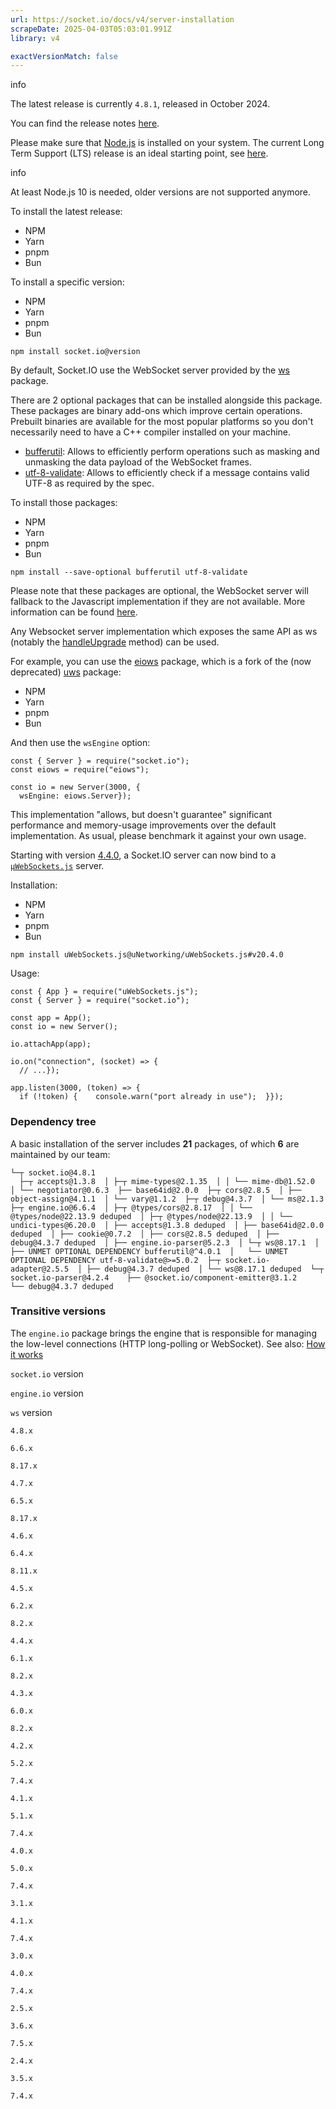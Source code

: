 ```yaml
---
url: https://socket.io/docs/v4/server-installation
scrapeDate: 2025-04-03T05:03:01.991Z
library: v4

exactVersionMatch: false
---
```


info

The latest release is currently `4.8.1`, released in October 2024.

You can find the release notes [here](_docs_v4_changelog_4.8.1.md).

Please make sure that [Node.js](https://nodejs.org/en/) is installed on your system. The current Long Term Support (LTS) release is an ideal starting point, see [here](https://github.com/nodejs/Release#release-schedule).

info

At least Node.js 10 is needed, older versions are not supported anymore.

To install the latest release:
*   NPM
*   Yarn
*   pnpm
*   Bun

To install a specific version:
*   NPM
*   Yarn
*   pnpm
*   Bun
```
npm install socket.io@version  
```
By default, Socket.IO use the WebSocket server provided by the [ws](https://www.npmjs.com/package/ws) package.

There are 2 optional packages that can be installed alongside this package. These packages are binary add-ons which improve certain operations. Prebuilt binaries are available for the most popular platforms so you don't necessarily need to have a C++ compiler installed on your machine.
*   [bufferutil](https://www.npmjs.com/package/bufferutil): Allows to efficiently perform operations such as masking and unmasking the data payload of the WebSocket frames.
*   [utf-8-validate](https://www.npmjs.com/package/utf-8-validate): Allows to efficiently check if a message contains valid UTF-8 as required by the spec.

To install those packages:
*   NPM
*   Yarn
*   pnpm
*   Bun
```
npm install --save-optional bufferutil utf-8-validate  
```
Please note that these packages are optional, the WebSocket server will fallback to the Javascript implementation if they are not available. More information can be found [here](https://github.com/websockets/ws/#opt-in-for-performance-and-spec-compliance).

Any Websocket server implementation which exposes the same API as ws (notably the [handleUpgrade](https://github.com/websockets/ws/blob/master/doc/ws.md#serverhandleupgraderequest-socket-head-callback) method) can be used.

For example, you can use the [eiows](https://www.npmjs.com/package/eiows) package, which is a fork of the (now deprecated) [uws](https://www.npmjs.com/package/uws) package:
*   NPM
*   Yarn
*   pnpm
*   Bun

And then use the `wsEngine` option:
```
const { Server } = require("socket.io");  
const eiows = require("eiows");  
  
const io = new Server(3000, {  
  wsEngine: eiows.Server});  
```
This implementation "allows, but doesn't guarantee" significant performance and memory-usage improvements over the default implementation. As usual, please benchmark it against your own usage.

Starting with version [4.4.0](_blog_socket-io-4-4-0_.md), a Socket.IO server can now bind to a [`µWebSockets.js`](https://github.com/uNetworking/uWebSockets.js) server.

Installation:
*   NPM
*   Yarn
*   pnpm
*   Bun
```
npm install uWebSockets.js@uNetworking/uWebSockets.js#v20.4.0  
```
Usage:
```
const { App } = require("uWebSockets.js");  
const { Server } = require("socket.io");  
  
const app = App();  
const io = new Server();  
  
io.attachApp(app);  
  
io.on("connection", (socket) => {  
  // ...});  
  
app.listen(3000, (token) => {  
  if (!token) {    console.warn("port already in use");  }});  
```
### Dependency tree[​](_docs_v4_server-installation.md#dependency-tree)

A basic installation of the server includes **21** packages, of which **6** are maintained by our team:
```
└─┬ socket.io@4.8.1  
  ├─┬ accepts@1.3.8  │ ├─┬ mime-types@2.1.35  │ │ └── mime-db@1.52.0  │ └── negotiator@0.6.3  ├── base64id@2.0.0  ├─┬ cors@2.8.5  │ ├── object-assign@4.1.1  │ └── vary@1.1.2  ├─┬ debug@4.3.7  │ └── ms@2.1.3  ├─┬ engine.io@6.6.4  │ ├─┬ @types/cors@2.8.17  │ │ └── @types/node@22.13.9 deduped  │ ├─┬ @types/node@22.13.9  │ │ └── undici-types@6.20.0  │ ├── accepts@1.3.8 deduped  │ ├── base64id@2.0.0 deduped  │ ├── cookie@0.7.2  │ ├── cors@2.8.5 deduped  │ ├── debug@4.3.7 deduped  │ ├── engine.io-parser@5.2.3  │ └─┬ ws@8.17.1  │   ├── UNMET OPTIONAL DEPENDENCY bufferutil@^4.0.1  │   └── UNMET OPTIONAL DEPENDENCY utf-8-validate@>=5.0.2  ├─┬ socket.io-adapter@2.5.5  │ ├── debug@4.3.7 deduped  │ └── ws@8.17.1 deduped  └─┬ socket.io-parser@4.2.4    ├── @socket.io/component-emitter@3.1.2    └── debug@4.3.7 deduped
```
### Transitive versions[​](_docs_v4_server-installation.md#transitive-versions)

The `engine.io` package brings the engine that is responsible for managing the low-level connections (HTTP long-polling or WebSocket). See also: [How it works](_docs_v4_how-it-works_.md)

`socket.io` version

`engine.io` version

`ws` version

`4.8.x`

`6.6.x`

`8.17.x`

`4.7.x`

`6.5.x`

`8.17.x`

`4.6.x`

`6.4.x`

`8.11.x`

`4.5.x`

`6.2.x`

`8.2.x`

`4.4.x`

`6.1.x`

`8.2.x`

`4.3.x`

`6.0.x`

`8.2.x`

`4.2.x`

`5.2.x`

`7.4.x`

`4.1.x`

`5.1.x`

`7.4.x`

`4.0.x`

`5.0.x`

`7.4.x`

`3.1.x`

`4.1.x`

`7.4.x`

`3.0.x`

`4.0.x`

`7.4.x`

`2.5.x`

`3.6.x`

`7.5.x`

`2.4.x`

`3.5.x`

`7.4.x`